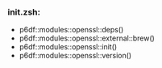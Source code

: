 ### init.zsh:
- p6df::modules::openssl::deps()
- p6df::modules::openssl::external::brew()
- p6df::modules::openssl::init()
- p6df::modules::openssl::version()

